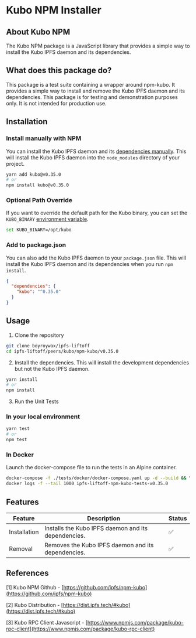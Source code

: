# Kubo NPM Installer

## About Kubo NPM
The Kubo NPM package is a JavaScript library that provides a simple way to install the Kubo IPFS daemon and its dependencies.


## What does this package do?
This package is a test suite containing a wrapper around npm-kubo. It provides a simple way to install and remove the Kubo IPFS daemon and its dependencies.  This package is for testing and demonstration purposes only. It is not intended for production use.


## Installation

### Install manually with NPM
You can install the Kubo IPFS daemon and its [dependencies manually](https://github.com/ipfs/npm-kubo?tab=readme-ov-file#install).  This will install the Kubo IPFS daemon into the `node_modules` directory of your project.

```bash
yarn add kubo@v0.35.0
# or
npm install kubo@v0.35.0
```

### Optional Path Override
If you want to override the default path for the Kubo binary, you can set the `KUBO_BINARY` [environment variable](https://github.com/ipfs/npm-kubo/blob/master/README.md#overriding-with-kubo_binary-env).

```bash
set KUBO_BINARY=/opt/kubo
```

### Add to package.json
You can also add the Kubo IPFS daemon to your `package.json` file. This will install the Kubo IPFS daemon and its dependencies when you run `npm install`.

```json
{
  "dependencies": {
    "kubo": "^0.35.0"
  }
}
```


## Usage

1. Clone the repository

```sh
git clone boyroywax/ipfs-liftoff
cd ipfs-liftoff/peers/kubo/npm-kubo/v0.35.0
```

2. Install the dependencies.  This will install the development dependencies but not the Kubo IPFS daemon. 

```sh
yarn install
# or
npm install
```

3. Run the Unit Tests

### In your local environment

```sh
yarn test
# or
npm test
```

### In Docker

Launch the docker-compose file to run the tests in an Alpine container.
```sh
docker-compose -f ./tests/docker/docker-compose.yaml up -d --build && \
docker logs -f --tail 1000 ipfs-liftoff-npm-kubo-tests-v0.35.0
```

## Features
| Feature | Description | Status |
| ------- | ----------- | ------ |
| Installation | Installs the Kubo IPFS daemon and its dependencies. | ✅ |
| Removal | Removes the Kubo IPFS daemon and its dependencies. | ✅ |


## References

[1] Kubo NPM Github - [https://github.com/ipfs/npm-kubo](https://github.com/ipfs/npm-kubo)

[2] Kubo Distribution - [https://dist.ipfs.tech/#kubo](https://dist.ipfs.tech/#kubo)

[3] Kubo RPC Client Javascript - [https://www.npmjs.com/package/kubo-rpc-client](https://www.npmjs.com/package/kubo-rpc-client)
